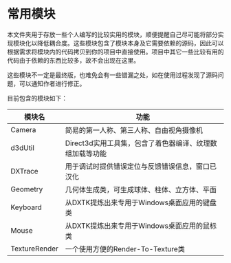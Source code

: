 # 常用模块

本文件夹用于存放一些个人编写的比较实用的模块，顺便提醒自己尽可能将部分实现模块化以降低耦合度。这些模块包含了模块本身及它需要依赖的源码，因此可以根据需求将模块内的代码拷贝到你的项目中直接使用。项目中其它一些比较有用的代码由于依赖的东西比较多，故不会出现在这里。

这些模块不一定是最终版，也难免会有一些错漏之处，如在使用过程发现了源码问题，可以通知作者进行修正。

目前包含的模块如下：

|模块名|功能|
|------|----|
|Camera|简易的第一人称、第三人称、自由视角摄像机|
|d3dUtil|Direct3d实用工具集，包含了着色器编译、纹理数组加载等功能|
|DXTrace|用于调试时提供错误定位与反馈错误信息，窗口已汉化|
|Geometry|几何体生成类，可生成球体、柱体、立方体、平面|
|Keyboard|从DXTK提炼出来专用于Windows桌面应用的键盘类|
|Mouse|从DXTK提炼出来专用于Windows桌面应用的鼠标类|
|TextureRender|一个使用方便的Render-To-Texture类|

